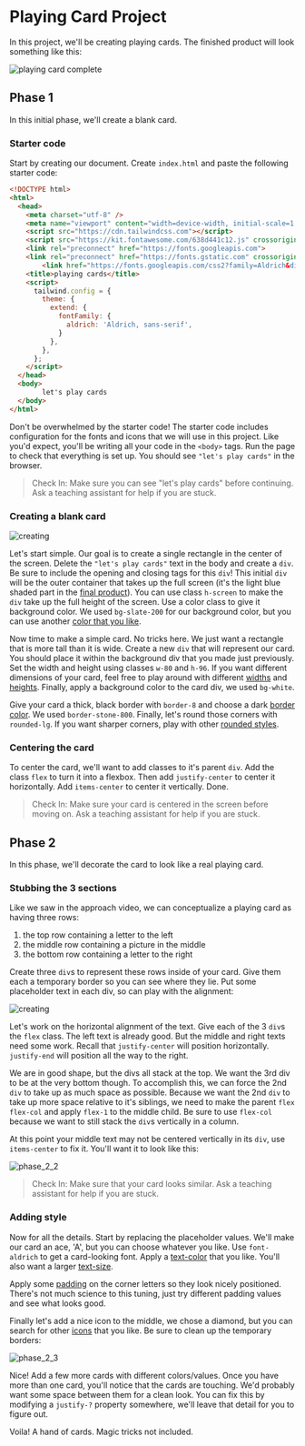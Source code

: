 # Playing Card Project

In this project, we'll be creating playing cards. The finished product will look something like this:

![playing card complete](./images/complete.png)

## Phase 1

In this initial phase, we'll create a blank card.

### Starter code
Start by creating our document. Create `index.html` and paste the following starter code:

```html
<!DOCTYPE html>
<html>
  <head>
    <meta charset="utf-8" />
    <meta name="viewport" content="width=device-width, initial-scale=1.0" />
    <script src="https://cdn.tailwindcss.com"></script>
    <script src="https://kit.fontawesome.com/638d441c12.js" crossorigin="anonymous"></script>
    <link rel="preconnect" href="https://fonts.googleapis.com">
    <link rel="preconnect" href="https://fonts.gstatic.com" crossorigin>
		<link href="https://fonts.googleapis.com/css2?family=Aldrich&display=swap" rel="stylesheet">
    <title>playing cards</title>
    <script>
      tailwind.config = {
        theme: {
          extend: {
            fontFamily: {
              aldrich: 'Aldrich, sans-serif',
            }
          },
        },
      };
    </script>
  </head>
  <body>
		let's play cards
  </body>
</html>
```

Don't be overwhelmed by the starter code! The starter code includes configuration for the fonts and icons that we will use in this project. Like you'd expect, you'll be writing all your code in the `<body>` tags. Run the page to check that everything is set up. You should see `"let's play cards"` in the browser.

> Check In: Make sure you can see "let's play cards" before continuing. Ask a teaching assistant for help if you are stuck.


### Creating a blank card

![creating](./images/phase_1_1.png)

Let's start simple. Our goal is to create a single rectangle in the center of the screen. Delete the `"let's play cards"` text in the body and create a `div`. Be sure to include the opening and closing tags for this `div`! This initial `div` will be the outer container that takes up the full screen (it's the light blue shaded part in the [final product](#playing-card-project)). You can use class `h-screen` to make the `div` take up the full height of the screen. Use a color class to give it background color. We used `bg-slate-200` for our background color, but you can use another [color that you like](https://tailwindcss.com/docs/customizing-colors#default-color-palette).

Now time to make a simple card. No tricks here. We just want a rectangle that is more tall than it is wide. Create a new `div` that will represent our card. You should place it within the background div that you made just previously. Set the width and height using classes `w-80` and `h-96`. If you want different dimensions of your card, feel free to play around with different [widths](https://tailwindcss.com/docs/width#fixed-widths) and [heights](https://tailwindcss.com/docs/height#fixed-heights). Finally, apply a background color to the card div, we used `bg-white`.

Give your card a thick, black border with `border-8` and choose a dark [border color](https://tailwindcss.com/docs/border-color). We used `border-stone-800`. Finally, let's round those corners with `rounded-lg`. If you want sharper corners, play with other [rounded styles](https://tailwindcss.com/docs/border-radius#rounded-corners).


### Centering the card

To center the card, we'll want to add classes to it's parent `div`. Add the class `flex` to turn it into a flexbox. Then add `justify-center` to center it horizontally. Add `items-center` to center it vertically. Done.

> Check In: Make sure your card is centered in the screen before moving on. Ask a teaching assistant for help if you are stuck.


## Phase 2

In this phase, we'll decorate the card to look like a real playing card.

### Stubbing the 3 sections

Like we saw in the approach video, we can conceptualize a playing card as having three rows:

1. the top row containing a letter to the left
2. the middle row containing a picture in the middle
3. the bottom row containing a letter to the right

Create three `div`s to represent these rows inside of your card. Give them each a temporary border so you can see where they lie. Put some placeholder text in each div, so can play with the alignment:

![creating](./images/phase_2_1.png)

Let's work on the horizontal alignment of the text. Give each of the 3 `div`s the `flex` class. The left text is already good. But the middle and right texts need some work. Recall that `justify-center` will position horizontally. `justify-end` will position all the way to the right.  

We are in good shape, but the divs all stack at the top. We want the 3rd div to be at the very bottom though. To accomplish this, we can force the 2nd `div` to take up as much space as possible. Because we want the 2nd `div` to take up more space relative to it's siblings, we need to make the parent `flex flex-col` and apply `flex-1` to the middle child. Be sure to use `flex-col` because we want to still stack the `div`s vertically in a column.

At this point your middle text may not be centered vertically in its `div`, use `items-center` to fix it. You'll want it to look like this:

![phase_2_2](./images/phase_2_2.png)

> Check In: Make sure that your card looks similar. Ask a teaching assistant for help if you are stuck.

### Adding style

Now for all the details. Start by replacing the placeholder values. We'll make our card an ace, 'A', but you can choose whatever you like. Use `font-aldrich` to get a card-looking font. Apply a [text-color](https://tailwindcss.com/docs/text-color) that you like. You'll also want a larger [text-size](https://tailwindcss.com/docs/font-size).

Apply some [padding](https://tailwindcss.com/docs/padding) on the corner letters so they look nicely positioned. There's not much science to this tuning, just try different padding values and see what looks good.

Finally let's add a nice icon to the middle, we chose a diamond, but you can search for other [icons](https://fontawesome.com/icons/diamond?s=solid) that you like. Be sure to clean up the temporary borders:

![phase_2_3](./images/phase_2_3.png)


Nice! Add a few more cards with different colors/values. Once you have more than one card, you'll notice that the cards are touching. We'd probably want some space between them for a clean look. You can fix this by modifying a `justify-?` property somewhere, we'll leave that detail for you to figure out. 

Voila! A hand of cards. Magic tricks not included.
